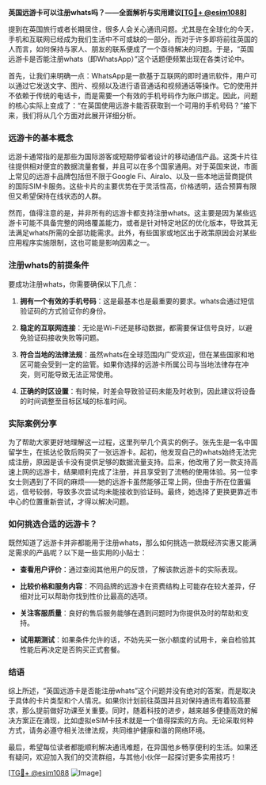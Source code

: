 **英国远游卡可以注册whats吗？——全面解析与实用建议[[TG💪+ @esim1088](https://t.me/s/esim1088)]**

提到在英国旅行或者长期居住，很多人会关心通讯问题。尤其是在全球化的今天，手机和互联网已经成为我们生活中不可或缺的一部分。而对于许多即将前往英国的人而言，如何保持与家人、朋友的联系便成了一个亟待解决的问题。于是，“英国远游卡是否能注册whats（即WhatsApp）”这个话题便频繁出现在各类讨论中。

首先，让我们来明确一点：WhatsApp是一款基于互联网的即时通讯软件，用户可以通过它发送文字、图片、视频以及进行语音通话和视频通话等操作。它的使用并不依赖于传统的电话卡，而是需要一个有效的手机号码作为账户绑定。因此，问题的核心实际上变成了：“在英国使用远游卡能否获取到一个可用的手机号码？”接下来，我们将从几个方面对此展开详细分析。

### 远游卡的基本概念

远游卡通常指的是那些为国际游客或短期停留者设计的移动通信产品。这类卡片往往提供相对便宜的数据流量套餐，并且可以在多个国家通用。对于英国来说，市面上常见的远游卡品牌包括但不限于Google Fi、Airalo、以及一些本地运营商提供的国际SIM卡服务。这些卡片的主要优势在于灵活性高，价格透明，适合预算有限但又希望保持在线状态的人群。

然而，值得注意的是，并非所有的远游卡都支持注册whats。这主要是因为某些远游卡可能不具备完整的网络覆盖能力，或者是针对特定地区的优化版本，导致其无法满足whats所需的全部功能需求。此外，有些国家或地区出于政策原因会对某些应用程序实施限制，这也可能是影响因素之一。

### 注册whats的前提条件

要成功注册whats，你需要确保以下几点：

1. **拥有一个有效的手机号码**：这是最基本也是最重要的要求。whats会通过短信验证码的方式验证你的身份。
   
2. **稳定的互联网连接**：无论是Wi-Fi还是移动数据，都需要保证信号良好，以避免验证码接收失败等问题。

3. **符合当地的法律法规**：虽然whats在全球范围内广受欢迎，但在某些国家和地区可能会受到一定的监管。如果你选择的远游卡所属公司与当地法律存在冲突，则可能导致无法正常使用。

4. **正确的时区设置**：有时候，时差会导致验证码未能及时收到，因此建议将设备的时间调整至目标区域的标准时间。

### 实际案例分享

为了帮助大家更好地理解这一过程，这里列举几个真实的例子。张先生是一名中国留学生，在抵达伦敦后购买了一张远游卡。起初，他发现自己的whats始终无法完成注册，原因是该卡没有提供足够的数据流量支持。后来，他改用了另一款支持高速上网的远游卡，结果顺利完成了注册，并且享受到了流畅的使用体验。另一位李女士则遇到了不同的麻烦——她的远游卡虽然能够正常上网，但由于所在位置偏远，信号较弱，导致多次尝试均未能接收到验证码。最终，她选择了更换更靠近市中心的位置重新尝试，才得以解决问题。

### 如何挑选合适的远游卡？

既然知道了远游卡并非都能用于注册whats，那么如何挑选一款既经济实惠又能满足需求的产品呢？以下是一些实用的小贴士：

- **查看用户评价**：通过查阅其他用户的反馈，了解该款远游卡的实际表现。
  
- **比较价格和服务内容**：不同品牌的远游卡在资费结构上可能存在较大差异，仔细对比可以帮助你找到性价比最高的选项。
  
- **关注客服质量**：良好的售后服务能够在遇到问题时为你提供及时的帮助和支持。
  
- **试用期测试**：如果条件允许的话，不妨先买一张小额度的试用卡，亲自检验其性能后再决定是否购买正式套餐。

### 结语

综上所述，“英国远游卡是否能注册whats”这个问题并没有绝对的答案，而是取决于具体的卡片类型和个人情况。如果你计划前往英国并且对保持通讯有着较高要求，那么提前做好功课至关重要。同时，随着科技的进步，越来越多便捷高效的解决方案正在涌现，比如虚拟eSIM卡技术就是一个值得探索的方向。无论采取何种方式，请务必遵守相关法律法规，共同维护健康和谐的网络环境。

最后，希望每位读者都能顺利解决通讯难题，在异国他乡畅享便利的生活。如果还有疑问，欢迎加入我们的交流群组，与其他小伙伴一起探讨更多实用技巧！

[[TG💪+ @esim1088](https://t.me/s/esim1088) ![Image](https://i.postimg.cc/4NQfJmqS/Snipaste-2025-05-13-00-14-12.png)]